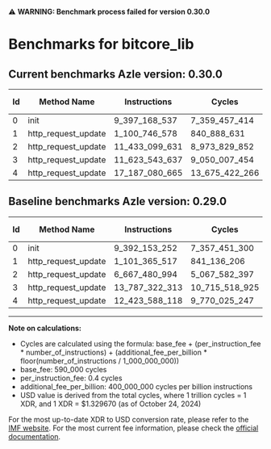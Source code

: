 ⚠️ **WARNING: Benchmark process failed for version 0.30.0**

# Benchmarks for bitcore_lib

## Current benchmarks Azle version: 0.30.0

| Id  | Method Name         | Instructions   | Cycles         | USD           | USD/Million Calls | Change                                    |
| --- | ------------------- | -------------- | -------------- | ------------- | ----------------- | ----------------------------------------- |
| 0   | init                | 9_397_168_537  | 7_359_457_414  | $0.0097856497 | $9_785.64         | <font color="red">+5_015_285</font>       |
| 1   | http_request_update | 1_100_746_578  | 840_888_631    | $0.0011181044 | $1_118.10         | <font color="green">-618_939</font>       |
| 2   | http_request_update | 11_433_099_631 | 8_973_829_852  | $0.0119322323 | $11_932.23        | <font color="red">+4_765_618_637</font>   |
| 3   | http_request_update | 11_623_543_637 | 9_050_007_454  | $0.0120335234 | $12_033.52        | <font color="green">-2_163_778_676</font> |
| 4   | http_request_update | 17_187_080_665 | 13_675_422_266 | $0.0181837987 | $18_183.79        | <font color="red">+4_763_492_547</font>   |

## Baseline benchmarks Azle version: 0.29.0

| Id  | Method Name         | Instructions   | Cycles         | USD           | USD/Million Calls |
| --- | ------------------- | -------------- | -------------- | ------------- | ----------------- |
| 0   | init                | 9_392_153_252  | 7_357_451_300  | $0.0097829823 | $9_782.98         |
| 1   | http_request_update | 1_101_365_517  | 841_136_206    | $0.0011184336 | $1_118.43         |
| 2   | http_request_update | 6_667_480_994  | 5_067_582_397  | $0.0067382123 | $6_738.21         |
| 3   | http_request_update | 13_787_322_313 | 10_715_518_925 | $0.0142481040 | $14_248.10        |
| 4   | http_request_update | 12_423_588_118 | 9_770_025_247  | $0.0129909095 | $12_990.90        |

---

**Note on calculations:**

- Cycles are calculated using the formula: base_fee + (per_instruction_fee \* number_of_instructions) + (additional_fee_per_billion \* floor(number_of_instructions / 1_000_000_000))
- base_fee: 590_000 cycles
- per_instruction_fee: 0.4 cycles
- additional_fee_per_billion: 400_000_000 cycles per billion instructions
- USD value is derived from the total cycles, where 1 trillion cycles = 1 XDR, and 1 XDR = $1.329670 (as of October 24, 2024)

For the most up-to-date XDR to USD conversion rate, please refer to the [IMF website](https://www.imf.org/external/np/fin/data/rms_sdrv.aspx).
For the most current fee information, please check the [official documentation](https://internetcomputer.org/docs/current/developer-docs/gas-cost#execution).
